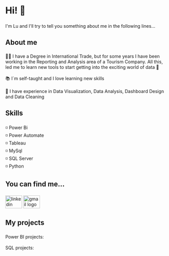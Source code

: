 <h1 align="left">Hi! 👋</h1>

###

<p align="left">I'm Lu and I'll try to tell you something about me in the following lines...</p>

###

<h2 align="left">About me</h2>

###

<p align="left">🙋‍♀️ I have a Degree in International Trade, but for some years I have been working in the Reporting and Analysis area of a Tourism Company. All this, led me to learn new tools to start getting into the exciting world of data 🙌<br><br>📚 I´m self-taught and I love learning new skills<br><br>🎯 I have experience in Data Visualization, Data Analysis, Dashboard Design and Data Cleaning</p>

###

<h2 align="left">Skills</h2>

###

<p align="left">◽ Power Bi<br>◽ Power Automate<br>◽ Tableau<br>◽ MySql<br>◽ SQL Server<br>◽ Python</p>

###

<h2 align="left">You can find me...</h2>

###

<div align="left">
  <img src="https://raw.githubusercontent.com/maurodesouza/profile-readme-generator/master/src/assets/icons/social/linkedin/default.svg" width="52" height="40" alt="linkedin logo"  />
  <img src="https://raw.githubusercontent.com/maurodesouza/profile-readme-generator/master/src/assets/icons/social/gmail/default.svg" width="52" height="40" alt="gmail logo"  />
</div>

###

<h2 align="left">My projects</h2>

###

<p align="left">Power BI projects:<br><br>SQL projects:</p>

###
